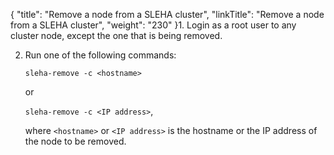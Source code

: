 {
    "title": "Remove a node from a SLEHA cluster",
    "linkTitle": "Remove a node from a SLEHA cluster",
    "weight": "230"
}1.  Login as a root user to any cluster node, except the one that is being removed.
2.  Run one of the following commands:  
    `sleha-remove -c <hostname>`
      
    or  
    `sleha-remove -c <IP address>`,  
    where `<hostname>` or `<IP address>` is the hostname or the IP address of the node to be removed.
